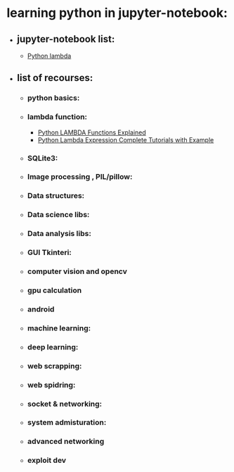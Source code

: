 # learning python in jupyter-notebook:

* ## jupyter-notebook list:
	* [Python lambda ](https://github.com/malik19921992/learning-python-notebook/blob/master/lambda_functions_01.ipynb) 

* ## list of recourses:
	* ### python basics:

	* ### lambda function: 
		* [Python LAMBDA Functions Explained](https://www.youtube.com/watch?v=Ob9rY6PQMfI)
		* [Python Lambda Expression Complete Tutorials with Example](https://www.youtube.com/watch?v=HBR6wqXj2iY&list=PLH6mU1kedUy84TsNa1654qkHjIeZ_wllA)

	* ### SQLite3:
	
	* ### Image processing , PIL/pillow:
	
	* ### Data structures:
	
	* ### Data science libs:
	
	* ### Data analysis libs:

	* ### GUI Tkinteri:

	* ### computer vision and opencv

	* ### gpu calculation

	* ### android

	* ### machine learning:

	* ### deep learning:

	* ### web scrapping:

	* ### web spidring:

	* ### socket & networking:

	* ### system admisturation:

	* ### advanced networking

	* ### exploit dev
	
	
